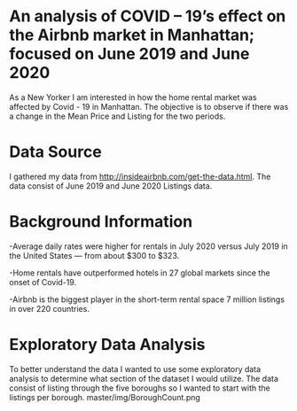 # An analysis of COVID – 19’s effect on the Airbnb market in Manhattan; focused on June 2019 and June 2020
As a New Yorker I am interested in how the home rental market was affected by Covid - 19 in Manhattan. 
The objective is to observe if there was a change in the Mean Price and Listing for the two periods. 

# Data Source 
I gathered my data from http://insideairbnb.com/get-the-data.html.
The data consist of June 2019 and June 2020 Listings data.

# Background Information
-Average daily rates were higher for rentals in July 2020 versus July 2019 in the United States — from about $300 to $323. 

-Home rentals have outperformed hotels in 27 global markets since the onset of Covid-19.

-Airbnb is the biggest player in the short-term rental space 7 million listings in over 220 countries.

# Exploratory Data Analysis

To better understand the data I wanted to use some exploratory data analysis to determine what section of the dataset I  would utilize.
The data consist of listing through the five boroughs so I wanted to start with the listings per borough.
master/img/BoroughCount.png
